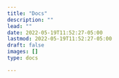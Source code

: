 ```yaml
---
title: "Docs"
description: ""
lead: ""
date: 2022-05-19T11:52:27-05:00
lastmod: 2022-05-19T11:52:27-05:00
draft: false
images: []
type: docs

---
```

